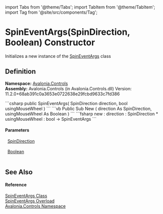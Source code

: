 import Tabs from '@theme/Tabs'; 
import TabItem from '@theme/TabItem'; 
import Tag from '@site/src/components/Tag'; 

# SpinEventArgs(SpinDirection, Boolean) Constructor


Initializes a new instance of the <a href="T_Avalonia_Controls_SpinEventArgs">SpinEventArgs</a> class



## Definition
**Namespace:** <a href="N_Avalonia_Controls">Avalonia.Controls</a>  
**Assembly:** Avalonia.Controls (in Avalonia.Controls.dll) Version: 11.2.0+68ab391c0a3653e0722638e29fcbd9633c7fd386

<Tabs groupId="api-code-preview">
<TabItem value="csharp" label="C#">
```csharp
public SpinEventArgs(
	SpinDirection direction,
	bool usingMouseWheel
)
```
</TabItem>
<TabItem value="vb" label="VB">
```vb
Public Sub New ( 
	direction As SpinDirection,
	usingMouseWheel As Boolean
)
```
</TabItem>
<TabItem value="fsharp" label="F#">
```fsharp
new : 
        direction : SpinDirection * 
        usingMouseWheel : bool -> SpinEventArgs
```
</TabItem>
</Tabs>



#### Parameters
<dl><dt>  <a href="T_Avalonia_Controls_SpinDirection">SpinDirection</a></dt><dd> </dd><dt>  <a href="https://learn.microsoft.com/dotnet/api/system.boolean" target="_blank" rel="noopener noreferrer">Boolean</a></dt><dd> </dd></dl>

## See Also


#### Reference
<a href="T_Avalonia_Controls_SpinEventArgs">SpinEventArgs Class</a>  
<a href="Overload_Avalonia_Controls_SpinEventArgs__ctor">SpinEventArgs Overload</a>  
<a href="N_Avalonia_Controls">Avalonia.Controls Namespace</a>  
